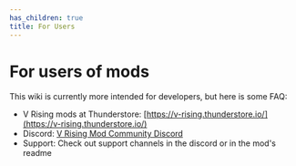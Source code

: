 ```yaml
---
has_children: true
title: For Users
---
```


# For users of mods
This wiki is currently more intended for developers, but here is some FAQ:
- V Rising mods at Thunderstore: [https://v-rising.thunderstore.io/](https://v-rising.thunderstore.io/)
- Discord: [V Rising Mod Community Discord](https://vrisingmods.com/discord)
- Support: Check out support channels in the discord or in the mod's readme
